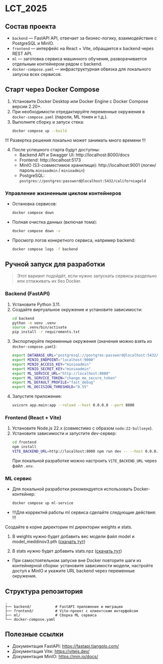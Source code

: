# LCT_2025

## Состав проекта
- `backend` — FastAPI API, отвечает за бизнес-логику, взаимодействие с PostgreSQL и MinIO.
- `frontend` — интерфейс на React + Vite, обращается к backend через REST API.
- `ml` — заготовка сервиса машинного обучения, разворачивается отдельным контейнером рядом с backend.
- `docker-compose.yaml` — инфраструктурная обвязка для локального запуска всех сервисов.

## Cтарт через Docker Compose
1. Установите Docker Desktop или Docker Engine с Docker Compose версии 2.20+.
2. При необходимости отредактируйте переменные окружения в `docker-compose.yaml` (пароли, ML токен и т.д.).
3. Выполните сборку и запуск стека:
   ```bash
   docker compose up --build
   ```
!!! Развертка решения локально может занимать много времени !!!

4. После успешного старта будут доступны:
   - Backend API и Swagger UI: http://localhost:8000/docs
   - Frontend: http://localhost:5173
   - MinIO (S3-совместимое хранилище): http://localhost:9001 (логин/пароль `minioadmin` / `minioadmin`)
   - PostgreSQL: `postgres://postgres:password@localhost:5432/californiagold`

### Управление жизненным циклом контейнеров
- Остановка сервисов:
  ```bash
  docker compose down
  ```
- Полная очистка данных (включая тома):
  ```bash
  docker compose down -v
  ```
- Просмотр логов конкретного сервиса, например backend:
  ```bash
  docker compose logs -f backend
  ```

## Ручной запуск для разработки
> Этот вариант подойдёт, если нужно запускать сервисы раздельно или отлаживать их без Docker.

### Backend (FastAPI)
1. Установите Python 3.11.
2. Создайте виртуальное окружение и установите зависимости:
   ```bash
   cd backend
   python -m venv .venv
   source .venv/bin/activate
   pip install -r requirements.txt
   ```
3. Экспортируйте переменные окружения (значения можно взять из `docker-compose.yaml`):
   ```bash
   export DATABASE_URL="postgresql://postgres:password@localhost:5432/californiagold"
   export MINIO_ENDPOINT="localhost:9000"
   export MINIO_ACCESS_KEY="minioadmin"
   export MINIO_SECRET_KEY="minioadmin"
   export ML_SERVICE_URL="http://localhost:8080"
   export ML_SERVICE_TOKEN="change_me_secure_token"
   export ML_DEFAULT_PROFILE="fast_debug"
   export ML_DECISION_THRESHOLD="0.55"
   ```
4. Запустите приложение:
   ```bash
   uvicorn app.main:app --reload --host 0.0.0.0 --port 8000
   ```

### Frontend (React + Vite)
1. Установите Node.js 22.x (совместимо с образом `node:22-bullseye`).
2. Установите зависимости и запустите dev-сервер:
   ```bash
   cd frontend
   npm install
   VITE_BACKEND_URL=http://localhost:8000 npm run dev -- --host 0.0.0.0 --port 5173
   ```
   При локальной разработке можно настроить `VITE_BACKEND_URL` через файл `.env`.

### ML сервис
- Для локальной разработки рекомендуется использовать Docker-контейнер:
  ```bash
  docker compose up ml-service
  ```

- !!!Для корректнй работы ml сервиса сделайте следующие действия: !!!

Создайте в корне директории ml директории weights и stats.

1. В weights нужно будет добавить вес модели файл model и model_meddinov3.pth ([скачать тут](https://drive.google.com/drive/u/2/folders/1zMowuO5pJApjnrcT5XkYHPAY4LYVtJvs))

1. В stats нужно будет добавить stats.npz ([скачать тут](https://drive.google.com/drive/u/2/folders/1zMowuO5pJApjnrcT5XkYHPAY4LYVtJvs))


- При самостоятельном запуске вне Docker повторите шаги из контейнерной сборки: установите зависимости модели, настройте доступ к MinIO и укажите URL backend через переменные окружения.

## Структура репозитория
```
.
├── backend/           # FastAPI приложение и миграции
├── frontend/          # Vite-проект с клиентским интерфейсом
├── ml/                # Сборка ML сервиса
└── docker-compose.yaml
```

## Полезные ссылки
- Документация FastAPI: https://fastapi.tiangolo.com/
- Документация Vite: https://vitejs.dev/
- Документация MinIO: https://min.io/docs/
